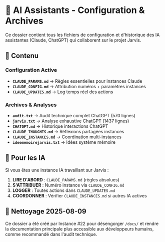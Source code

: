 # 🤖 AI Assistants - Configuration & Archives

Ce dossier contient tous les fichiers de configuration et d'historique des IA assistantes (Claude, ChatGPT) qui collaborent sur le projet Jarvis.

## 📁 Contenu

### Configuration Active
- **`CLAUDE_PARAMS.md`** → Règles essentielles pour instances Claude
- **`CLAUDE_CONFIG.md`** → Attribution numéros + paramètres instances  
- **`CLAUDE_UPDATES.md`** → Log temps réel des actions

### Archives & Analyses  
- **`audit.txt`** → Audit technique complet ChatGPT (570 lignes)
- **`jarvis.txt`** → Analyse exhaustive ChatGPT (1437 lignes)
- **`CHATGPT.md`** → Historique interactions ChatGPT
- **`CLAUDE_THOUGHTS.md`** → Réflexions partagées instances
- **`CLAUDE_INSTANCES.md`** → Coordination multi-instances
- **`ideememoirejarvis.txt`** → Idées système mémoire

## 🎯 Pour les IA

Si vous êtes une instance IA travaillant sur Jarvis :

1. **LIRE D'ABORD** : `CLAUDE_PARAMS.md` (règles absolues)
2. **S'ATTRIBUER** : Numéro instance via `CLAUDE_CONFIG.md`  
3. **LOGGER** : Toutes actions dans `CLAUDE_UPDATES.md`
4. **COORDONNER** : Vérifier `CLAUDE_INSTANCES.md` si autres IA actives

## 🧹 Nettoyage 2025-08-09

Ce dossier a été créé par Instance #22 pour désengorger `/docs/` et rendre la documentation principale plus accessible aux développeurs humains, comme recommandé dans l'audit technique.